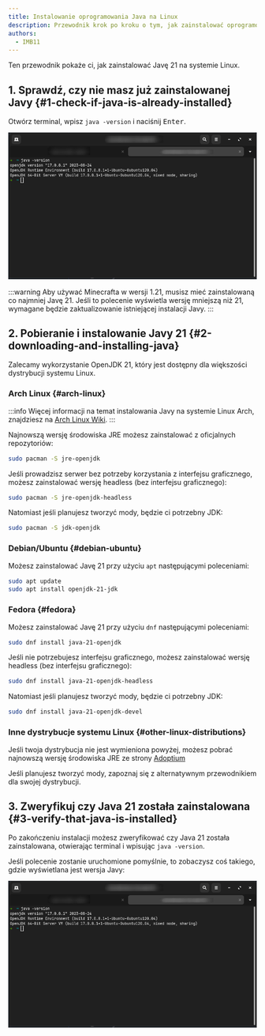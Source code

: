 ```yaml
---
title: Instalowanie oprogramowania Java na Linux
description: Przewodnik krok po kroku o tym, jak zainstalować oprogramowanie Java na Linux.
authors:
  - IMB11
---
```


Ten przewodnik pokaże ci, jak zainstalować Javę 21 na systemie Linux.

## 1. Sprawdź, czy nie masz już zainstalowanej Javy {#1-check-if-java-is-already-installed}

Otwórz terminal, wpisz `java -version` i naciśnij <kbd>Enter</kbd>.

![Terminal z wpisanym poleceniem "java -version"](/assets/players/installing-java/linux-java-version.png)

:::warning
Aby używać Minecrafta w wersji 1.21, musisz mieć zainstalowaną co najmniej Javę 21. Jeśli to polecenie wyświetla wersję mniejszą niż 21, wymagane będzie zaktualizowanie istniejącej instalacji Javy.
:::

## 2. Pobieranie i instalowanie Javy 21 {#2-downloading-and-installing-java}

Zalecamy wykorzystanie OpenJDK 21, który jest dostępny dla większości dystrybucji systemu Linux.

### Arch Linux {#arch-linux}

:::info
Więcej informacji na temat instalowania Javy na systemie Linux Arch, znajdziesz na [Arch Linux Wiki](https://wiki.archlinux.org/title/Java).
:::

Najnowszą wersję środowiska JRE możesz zainstalować z oficjalnych repozytoriów:

```sh
sudo pacman -S jre-openjdk
```

Jeśli prowadzisz serwer bez potrzeby korzystania z interfejsu graficznego, możesz zainstalować wersję headless (bez interfejsu graficznego):

```sh
sudo pacman -S jre-openjdk-headless
```

Natomiast jeśli planujesz tworzyć mody, będzie ci potrzebny JDK:

```sh
sudo pacman -S jdk-openjdk
```

### Debian/Ubuntu {#debian-ubuntu}

Możesz zainstalować Javę 21 przy użyciu `apt` następującymi poleceniami:

```sh
sudo apt update
sudo apt install openjdk-21-jdk
```

### Fedora {#fedora}

Możesz zainstalować Javę 21 przy użyciu `dnf` następującymi poleceniami:

```sh
sudo dnf install java-21-openjdk
```

Jeśli nie potrzebujesz interfejsu graficznego, możesz zainstalować wersję headless (bez interfejsu graficznego):

```sh
sudo dnf install java-21-openjdk-headless
```

Natomiast jeśli planujesz tworzyć mody, będzie ci potrzebny JDK:

```sh
sudo dnf install java-21-openjdk-devel
```

### Inne dystrybucje systemu Linux {#other-linux-distributions}

Jeśli twoja dystrybucja nie jest wymieniona powyżej, możesz pobrać najnowszą wersję środowiska JRE ze strony [Adoptium](https://adoptium.net/temurin/)

Jeśli planujesz tworzyć mody, zapoznaj się z alternatywnym przewodnikiem dla swojej dystrybucji.

## 3. Zweryfikuj czy Java 21 została zainstalowana {#3-verify-that-java-is-installed}

Po zakończeniu instalacji możesz zweryfikować czy Java 21 została zainstalowana, otwierając terminal i wpisując `java -version`.

Jeśli polecenie zostanie uruchomione pomyślnie, to zobaczysz coś takiego, gdzie wyświetlana jest wersja Javy:

![Terminal z wpisanym poleceniem "java -version"](/assets/players/installing-java/linux-java-version.png)
